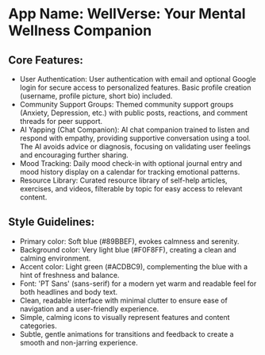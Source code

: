 # **App Name**: WellVerse: Your Mental Wellness Companion

## Core Features:

- User Authentication: User authentication with email and optional Google login for secure access to personalized features. Basic profile creation (username, profile picture, short bio) included.
- Community Support Groups: Themed community support groups (Anxiety, Depression, etc.) with public posts, reactions, and comment threads for peer support.
- AI Yapping (Chat Companion): AI chat companion trained to listen and respond with empathy, providing supportive conversation using a tool. The AI avoids advice or diagnosis, focusing on validating user feelings and encouraging further sharing.
- Mood Tracking: Daily mood check-in with optional journal entry and mood history display on a calendar for tracking emotional patterns.
- Resource Library: Curated resource library of self-help articles, exercises, and videos, filterable by topic for easy access to relevant content.

## Style Guidelines:

- Primary color: Soft blue (#89BBEF), evokes calmness and serenity.
- Background color: Very light blue (#F0F8FF), creating a clean and calming environment.
- Accent color: Light green (#ACDBC9), complementing the blue with a hint of freshness and balance.
- Font: 'PT Sans' (sans-serif) for a modern yet warm and readable feel for both headlines and body text.
- Clean, readable interface with minimal clutter to ensure ease of navigation and a user-friendly experience.
- Simple, calming icons to visually represent features and content categories.
- Subtle, gentle animations for transitions and feedback to create a smooth and non-jarring experience.